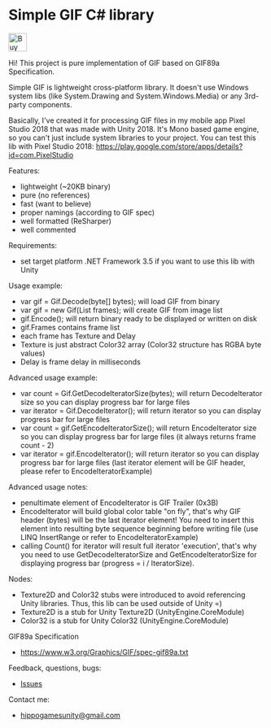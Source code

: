 # Simple GIF C# library

<a href='https://ko-fi.com/S6S5DWU2' target='_blank'><img height='36' style='border:0px;height:36px;' src='https://az743702.vo.msecnd.net/cdn/kofi2.png?v=0' border='0' alt='Buy Me a Coffee at ko-fi.com' /></a>

Hi! This project is pure implementation of GIF based on GIF89a Specification.

Simple GIF is lightweight cross-platform library. It doesn't use Windows system libs (like System.Drawing and System.Windows.Media) or any 3rd-party components.

Basically, I've created it for processing GIF files in my mobile app Pixel Studio 2018 that was made with Unity 2018. It's Mono based game engine, so you can't just include system libraries to your project. You can test this lib with Pixel Studio 2018: https://play.google.com/store/apps/details?id=com.PixelStudio

Features:
- lightweight (~20KB binary)
- pure (no references)
- fast (want to believe)
- proper namings (according to GIF spec)
- well formatted (ReSharper)
- well commented

Requirements:
- set target platform .NET Framework 3.5 if you want to use this lib with Unity

Usage example:
- var gif = Gif.Decode(byte[] bytes); will load GIF from binary
- var gif = new Gif(List<GifFrame> frames); will create GIF from image list
- gif.Encode(); will return binary ready to be displayed or written on disk
- gif.Frames contains frame list
- each frame has Texture and Delay
- Texture is just abstract Color32 array (Color32 structure has RGBA byte values)
- Delay is frame delay in milliseconds

Advanced usage example:
- var count = Gif.GetDecodeIteratorSize(bytes); will return DecodeIterator size so you can display progress bar for large files
- var iterator = Gif.DecodeIterator(); will return iterator so you can display progress bar for large files
- var count = gif.GetEncodeIteratorSize(); will return EncodeIterator size so you can display progress bar for large files (it always returns frame count - 2)
- var iterator = gif.EncodeIterator(); will return iterator so you can display progress bar for large files (last iterator element will be GIF header, please refer to EncodeIteratorExample)

Advanced usage notes:
- penultimate element of EncodeIterator is GIF Trailer (0x3B)
- EncodeIterator will build global color table "on fly", that's why GIF header (bytes) will be the last iterator element! You need to insert this element into resulting byte sequence beginning before writing file (use LINQ InsertRange or refer to EncodeIteratorExample)
- calling Count() for iterator will result full iterator 'execution', that's why you need to use GetDecodeIteratorSize and GetEncodeIteratorSize for displaying progress bar (progress = i / IteratorSize).


Nodes:
- Texture2D and Color32 stubs were introduced to avoid referencing Unity libraries. Thus, this lib can be used outside of Unity =)
- Texture2D is a stub for Unity Texture2D (UnityEngine.CoreModule)
- Color32 is a stub for Unity Color32 (UnityEngine.CoreModule)

GIF89a Specification
- https://www.w3.org/Graphics/GIF/spec-gif89a.txt

Feedback, questions, bugs:
- <a href="https://github.com/hippogamesunity/SimpleGif/issues">Issues</a>

Contact me:
- hippogamesunity@gmail.com
